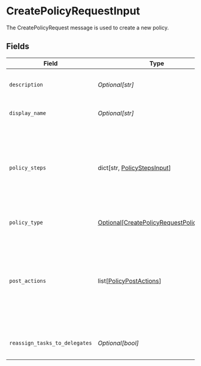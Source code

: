 # CreatePolicyRequestInput

The CreatePolicyRequest message is used to create a new policy.


## Fields

| Field                                                                                                                                       | Type                                                                                                                                        | Required                                                                                                                                    | Description                                                                                                                                 |
| ------------------------------------------------------------------------------------------------------------------------------------------- | ------------------------------------------------------------------------------------------------------------------------------------------- | ------------------------------------------------------------------------------------------------------------------------------------------- | ------------------------------------------------------------------------------------------------------------------------------------------- |
| `description`                                                                                                                               | *Optional[str]*                                                                                                                             | :heavy_minus_sign:                                                                                                                          | The description of the new policy.                                                                                                          |
| `display_name`                                                                                                                              | *Optional[str]*                                                                                                                             | :heavy_minus_sign:                                                                                                                          | The display name of the new policy.                                                                                                         |
| `policy_steps`                                                                                                                              | dict[str, [PolicyStepsInput](../../models/shared/policystepsinput.md)]                                                                      | :heavy_minus_sign:                                                                                                                          | The map of policy type to policy steps. The key is the stringified version of the enum. See other policies for examples.                    |
| `policy_type`                                                                                                                               | [Optional[CreatePolicyRequestPolicyType]](../../models/shared/createpolicyrequestpolicytype.md)                                             | :heavy_minus_sign:                                                                                                                          | The enum of the policy type.                                                                                                                |
| `post_actions`                                                                                                                              | list[[PolicyPostActions](../../models/shared/policypostactions.md)]                                                                         | :heavy_minus_sign:                                                                                                                          | Actions to occur after a policy finishes. As of now this is only valid on a certify policy to remediate a denied certification immediately. |
| `reassign_tasks_to_delegates`                                                                                                               | *Optional[bool]*                                                                                                                            | :heavy_minus_sign:                                                                                                                          | Allows reassigning tasks to delegates.                                                                                                      |